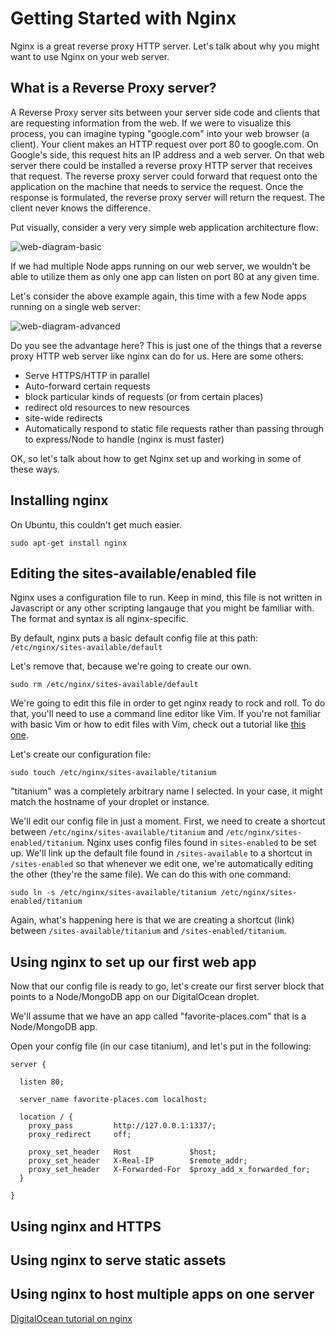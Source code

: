 Getting Started with Nginx
=======================

Nginx is a great reverse proxy HTTP server. Let's talk about why you might want to use Nginx on your web server.

## What is a Reverse Proxy server?
A Reverse Proxy server sits between your server side code and clients that are requesting information from the web. If we were to visualize this process, you can imagine typing "google.com" into your web browser (a client). Your client makes an HTTP request over port 80 to google.com. On Google's side, this request hits an IP address and a web server. On that web server there could be installed a reverse proxy HTTP server that receives that request. The reverse proxy server could forward that request onto the application on the machine that needs to service the request. Once the response is formulated, the reverse proxy server will return the request. The client never knows the difference.

Put visually, consider a very very simple web application architecture flow:

![web-diagram-basic](https://www.lucidchart.com/publicSegments/view/5571f786-0cd4-41d8-b601-65ae0a004692/image.png)

If we had multiple Node apps running on our web server, we wouldn't be able to utilize them as only one app can listen on port 80 at any given time.

Let's consider the above example again, this time with a few Node apps running on a single web server:

![web-diagram-advanced](https://www.lucidchart.com/publicSegments/view/5571f995-0ef0-48f0-814e-57df0a00c920/image.png)

Do you see the advantage here? This is just one of the things that a reverse proxy HTTP web server like nginx can do for us. Here are some others:
* Serve HTTPS/HTTP in parallel
* Auto-forward certain requests
 * block particular kinds of requests (or from certain places)
 * redirect old resources to new resources
 * site-wide redirects
* Automatically respond to static file requests rather than passing through to express/Node to handle (nginx is must faster)

OK, so let's talk about how to get Nginx set up and working in some of these ways.

## Installing nginx

On Ubuntu, this couldn't get much easier.

```
sudo apt-get install nginx
```

## Editing the sites-available/enabled file

Nginx uses a configuration file to run. Keep in mind, this file is not written in Javascript or any other scripting langauge that you might be familiar with. The format and syntax is all nginx-specific.

By default, nginx puts a basic default config file at this path: `/etc/nginx/sites-available/default`

Let's remove that, because we're going to create our own. 

```
sudo rm /etc/nginx/sites-available/default
```

We're going to edit this file in order to get nginx ready to rock and roll. To do that, you'll need to use a command line editor like Vim. If you're not familiar with basic Vim or how to edit files with Vim, check out a tutorial like [this one](http://www.engadget.com/2012/07/10/vim-how-to/).

Let's create our configuration file:

```
sudo touch /etc/nginx/sites-available/titanium
```

"titanium" was a completely arbitrary name I selected. In your case, it might match the hostname of your droplet or instance.

We'll edit our config file in just a moment. First, we need to create a shortcut between `/etc/nginx/sites-available/titanium` and `/etc/nginx/sites-enabled/titanium`. Nginx uses config files found in `sites-enabled` to be set up. We'll link up the default file found in `/sites-available` to a shortcut in `/sites-enabled` so that whenever we edit one, we're automatically editing the other (they're the same file). We can do this with one command:

```
sudo ln -s /etc/nginx/sites-available/titanium /etc/nginx/sites-enabled/titanium
```

Again, what's happening here is that we are creating a shortcut (link) between `/sites-available/titanium` and `/sites-enabled/titanium`.

## Using nginx to set up our first web app

Now that our config file is ready to go, let's create our first server block that points to a Node/MongoDB app on our DigitalOcean droplet.

We'll assume that we have an app called "favorite-places.com" that is a Node/MongoDB app.

Open your config file (in our case titanium), and let's put in the following:

```
server {

  listen 80;

  server_name favorite-places.com localhost;
    
  location / {
    proxy_pass         http://127.0.0.1:1337/;
    proxy_redirect     off;

    proxy_set_header   Host             $host;
    proxy_set_header   X-Real-IP        $remote_addr;
    proxy_set_header   X-Forwarded-For  $proxy_add_x_forwarded_for;
  }

}
```

## Using nginx and HTTPS

## Using nginx to serve static assets

## Using nginx to host multiple apps on one server



[DigitalOcean tutorial on nginx](https://www.digitalocean.com/community/tutorials/how-to-set-up-nginx-virtual-hosts-server-blocks-on-ubuntu-12-04-lts--3)
